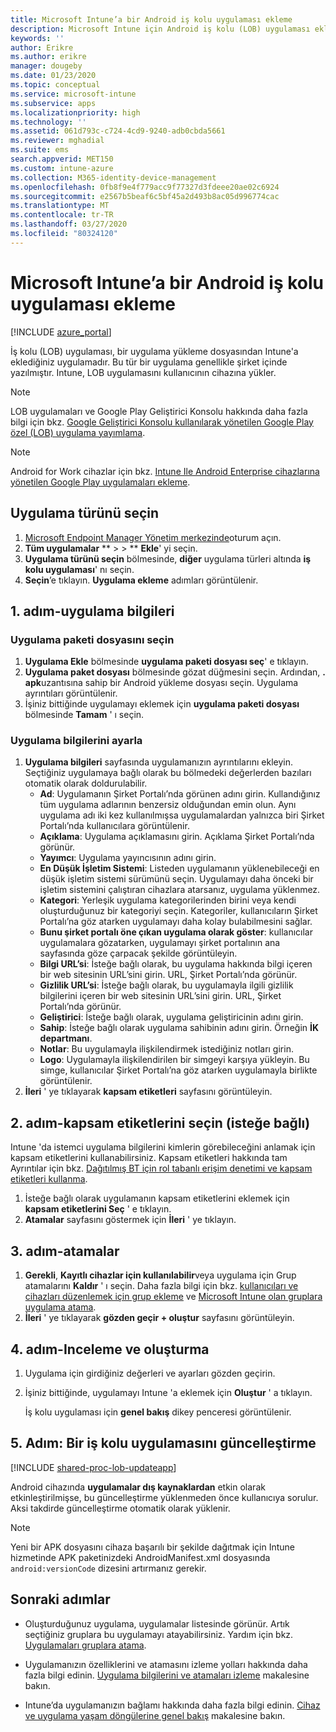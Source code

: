 ```yaml
---
title: Microsoft Intune’a bir Android iş kolu uygulaması ekleme
description: Microsoft Intune için Android iş kolu (LOB) uygulaması ekleme hakkında bilgi edinin.
keywords: ''
author: Erikre
ms.author: erikre
manager: dougeby
ms.date: 01/23/2020
ms.topic: conceptual
ms.service: microsoft-intune
ms.subservice: apps
ms.localizationpriority: high
ms.technology: ''
ms.assetid: 061d793c-c724-4cd9-9240-adb0cbda5661
ms.reviewer: mghadial
ms.suite: ems
search.appverid: MET150
ms.custom: intune-azure
ms.collection: M365-identity-device-management
ms.openlocfilehash: 0fb8f9e4f779acc9f77327d3fdeee20ae02c6924
ms.sourcegitcommit: e2567b5beaf6c5bf45a2d493b8ac05d996774cac
ms.translationtype: MT
ms.contentlocale: tr-TR
ms.lasthandoff: 03/27/2020
ms.locfileid: "80324120"
---
```

# <a name="add-an-android-line-of-business-app-to-microsoft-intune"></a>Microsoft Intune’a bir Android iş kolu uygulaması ekleme

[!INCLUDE [azure_portal](../includes/azure_portal.md)]

İş kolu (LOB) uygulaması, bir uygulama yükleme dosyasından Intune'a eklediğiniz uygulamadır. Bu tür bir uygulama genellikle şirket içinde yazılmıştır. Intune, LOB uygulamasını kullanıcının cihazına yükler. 

> [!Note]
> LOB uygulamaları ve Google Play Geliştirici Konsolu hakkında daha fazla bilgi için bkz. [Google Geliştirici Konsolu kullanılarak yönetilen Google Play özel (LOB) uygulama yayımlama](apps-add-android-for-work.md?#managed-google-play-private-lob-app-publishing-using-the-google-developer-console). 

> [!Note]
> Android for Work cihazlar için bkz. [Intune Ile Android Enterprise cihazlarına yönetilen Google Play uygulamaları ekleme](apps-add-android-for-work.md). 

## <a name="select-the-app-type"></a>Uygulama türünü seçin

1. [Microsoft Endpoint Manager Yönetim merkezinde](https://go.microsoft.com/fwlink/?linkid=2109431)oturum açın.
2. **Tüm uygulamalar** ** >  > ** **Ekle**' yi seçin.
3. **Uygulama türünü seçin** bölmesinde, **diğer** uygulama türleri altında **iş kolu uygulaması**' nı seçin.
4. **Seçin**’e tıklayın. **Uygulama ekleme** adımları görüntülenir.

## <a name="step-1---app-information"></a>1\. adım-uygulama bilgileri

### <a name="select-the-app-package-file"></a>Uygulama paketi dosyasını seçin

1. **Uygulama Ekle** bölmesinde **uygulama paketi dosyası seç**' e tıklayın. 
2. **Uygulama paket dosyası** bölmesinde gözat düğmesini seçin. Ardından, **. apk**uzantısına sahip bir Android yükleme dosyası seçin.
   Uygulama ayrıntıları görüntülenir.
3. İşiniz bittiğinde uygulamayı eklemek için **uygulama paketi dosyası** bölmesinde **Tamam** ' ı seçin.

### <a name="set-app-information"></a>Uygulama bilgilerini ayarla

1. **Uygulama bilgileri** sayfasında uygulamanızın ayrıntılarını ekleyin. Seçtiğiniz uygulamaya bağlı olarak bu bölmedeki değerlerden bazıları otomatik olarak doldurulabilir.
    - **Ad**: Uygulamanın Şirket Portalı’nda görünen adını girin. Kullandığınız tüm uygulama adlarının benzersiz olduğundan emin olun. Aynı uygulama adı iki kez kullanılmışsa uygulamalardan yalnızca biri Şirket Portalı’nda kullanıcılara görüntülenir.
    - **Açıklama**: Uygulama açıklamasını girin. Açıklama Şirket Portalı’nda görünür.
    - **Yayımcı**: Uygulama yayıncısının adını girin.
    - **En Düşük İşletim Sistemi**: Listeden uygulamanın yüklenebileceği en düşük işletim sistemi sürümünü seçin. Uygulamayı daha önceki bir işletim sistemini çalıştıran cihazlara atarsanız, uygulama yüklenmez.
    - **Kategori**: Yerleşik uygulama kategorilerinden birini veya kendi oluşturduğunuz bir kategoriyi seçin. Kategoriler, kullanıcıların Şirket Portalı’na göz atarken uygulamayı daha kolay bulabilmesini sağlar.
    - **Bunu şirket portalı öne çıkan uygulama olarak göster**: kullanıcılar uygulamalara gözatarken, uygulamayı şirket portalının ana sayfasında göze çarpacak şekilde görüntüleyin.
    - **Bilgi URL’si**: İsteğe bağlı olarak, bu uygulama hakkında bilgi içeren bir web sitesinin URL’sini girin. URL, Şirket Portalı’nda görünür.
    - **Gizlilik URL’si**: İsteğe bağlı olarak, bu uygulamayla ilgili gizlilik bilgilerini içeren bir web sitesinin URL’sini girin. URL, Şirket Portalı’nda görünür.
    - **Geliştirici**: İsteğe bağlı olarak, uygulama geliştiricinin adını girin.
    - **Sahip**: İsteğe bağlı olarak uygulama sahibinin adını girin. Örneğin **İK departmanı**.
    - **Notlar**: Bu uygulamayla ilişkilendirmek istediğiniz notları girin.
    - **Logo**: Uygulamayla ilişkilendirilen bir simgeyi karşıya yükleyin. Bu simge, kullanıcılar Şirket Portalı’na göz atarken uygulamayla birlikte görüntülenir.
2. **İleri** ' ye tıklayarak **kapsam etiketleri** sayfasını görüntüleyin.

## <a name="step-2---select-scope-tags-optional"></a>2\. adım-kapsam etiketlerini seçin (isteğe bağlı)
Intune 'da istemci uygulama bilgilerini kimlerin görebileceğini anlamak için kapsam etiketlerini kullanabilirsiniz. Kapsam etiketleri hakkında tam Ayrıntılar için bkz. [Dağıtılmış BT için rol tabanlı erişim denetimi ve kapsam etiketleri kullanma](../fundamentals/scope-tags.md).

1. İsteğe bağlı olarak uygulamanın kapsam etiketlerini eklemek için **kapsam etiketlerini Seç** ' e tıklayın.
2. **Atamalar** sayfasını göstermek için **İleri** ' ye tıklayın.

## <a name="step-3---assignments"></a>3\. adım-atamalar

1. **Gerekli**, **Kayıtlı cihazlar için kullanılabilir**veya uygulama için Grup atamalarını **Kaldır** ' ı seçin. Daha fazla bilgi için bkz. [kullanıcıları ve cihazları düzenlemek için grup ekleme](../fundamentals/groups-add.md) ve [Microsoft Intune olan gruplara uygulama atama](apps-deploy.md).
2. **İleri** ' ye tıklayarak **gözden geçir + oluştur** sayfasını görüntüleyin.

## <a name="step-4---review--create"></a>4\. adım-Inceleme ve oluşturma

1. Uygulama için girdiğiniz değerleri ve ayarları gözden geçirin.
2. İşiniz bittiğinde, uygulamayı Intune 'a eklemek için **Oluştur** ' a tıklayın.

    İş kolu uygulaması için **genel bakış** dikey penceresi görüntülenir.

## <a name="step-5-update-a-line-of-business-app"></a>5\. Adım: Bir iş kolu uygulamasını güncelleştirme

[!INCLUDE [shared-proc-lob-updateapp](../includes/shared-proc-lob-updateapp.md)]

Android cihazında **uygulamalar dış kaynaklardan** etkin olarak etkinleştirilmişse, bu güncelleştirme yüklenmeden önce kullanıcıya sorulur. Aksi takdirde güncelleştirme otomatik olarak yüklenir.

> [!Note]
> Yeni bir APK dosyasını cihaza başarılı bir şekilde dağıtmak için Intune hizmetinde APK paketinizdeki AndroidManifest.xml dosyasında `android:versionCode` dizesini artırmanız gerekir.

## <a name="next-steps"></a>Sonraki adımlar

- Oluşturduğunuz uygulama, uygulamalar listesinde görünür. Artık seçtiğiniz gruplara bu uygulamayı atayabilirsiniz. Yardım için bkz. [Uygulamaları gruplara atama](apps-deploy.md).

- Uygulamanızın özelliklerini ve atamasını izleme yolları hakkında daha fazla bilgi edinin. [Uygulama bilgilerini ve atamaları izleme](apps-monitor.md) makalesine bakın.

- Intune’da uygulamanızın bağlamı hakkında daha fazla bilgi edinin. [Cihaz ve uygulama yaşam döngülerine genel bakış](../fundamentals/device-lifecycle.md) makalesine bakın.

